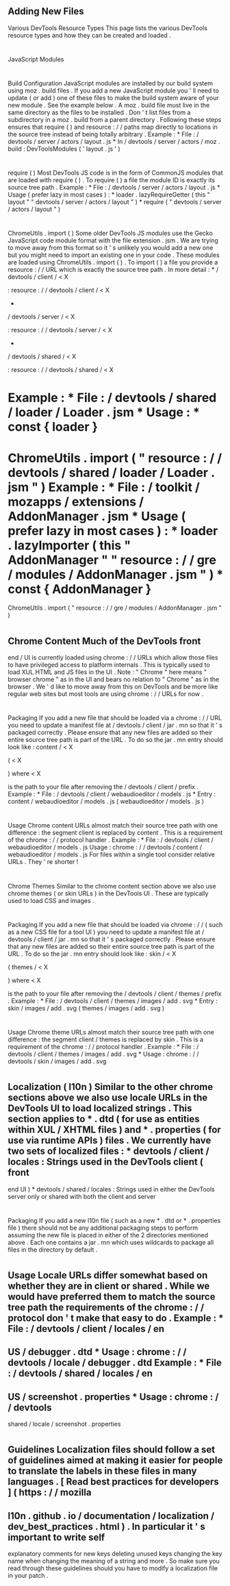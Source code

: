 #
Adding
New
Files
-
Various
DevTools
Resource
Types
This
page
lists
the
various
DevTools
resource
types
and
how
they
can
be
created
and
loaded
.
#
#
JavaScript
Modules
#
#
#
Build
Configuration
JavaScript
modules
are
installed
by
our
build
system
using
moz
.
build
files
.
If
you
add
a
new
JavaScript
module
you
'
ll
need
to
update
(
or
add
)
one
of
these
files
to
make
the
build
system
aware
of
your
new
module
.
See
the
example
below
.
A
moz
.
build
file
must
live
in
the
same
directory
as
the
files
to
be
installed
.
Don
'
t
list
files
from
a
subdirectory
in
a
moz
.
build
from
a
parent
directory
.
Following
these
steps
ensures
that
require
(
)
and
resource
:
/
/
paths
map
directly
to
locations
in
the
source
tree
instead
of
being
totally
arbitrary
.
Example
:
*
File
:
/
devtools
/
server
/
actors
/
layout
.
js
*
In
/
devtools
/
server
/
actors
/
moz
.
build
:
DevToolsModules
(
'
layout
.
js
'
)
#
#
#
require
(
)
Most
DevTools
JS
code
is
in
the
form
of
CommonJS
modules
that
are
loaded
with
require
(
)
.
To
require
(
)
a
file
the
module
ID
is
exactly
its
source
tree
path
.
Example
:
*
File
:
/
devtools
/
server
/
actors
/
layout
.
js
*
Usage
(
prefer
lazy
in
most
cases
)
:
*
loader
.
lazyRequireGetter
(
this
"
layout
"
"
devtools
/
server
/
actors
/
layout
"
)
*
require
(
"
devtools
/
server
/
actors
/
layout
"
)
#
#
#
ChromeUtils
.
import
(
)
Some
older
DevTools
JS
modules
use
the
Gecko
JavaScript
code
module
format
with
the
file
extension
.
jsm
.
We
are
trying
to
move
away
from
this
format
so
it
'
s
unlikely
you
would
add
a
new
one
but
you
might
need
to
import
an
existing
one
in
your
code
.
These
modules
are
loaded
using
ChromeUtils
.
import
(
)
.
To
import
(
)
a
file
you
provide
a
resource
:
/
/
URL
which
is
exactly
the
source
tree
path
.
In
more
detail
:
*
/
devtools
/
client
/
<
X
>
:
resource
:
/
/
devtools
/
client
/
<
X
>
*
/
devtools
/
server
/
<
X
>
:
resource
:
/
/
devtools
/
server
/
<
X
>
*
/
devtools
/
shared
/
<
X
>
:
resource
:
/
/
devtools
/
shared
/
<
X
>
Example
:
*
File
:
/
devtools
/
shared
/
loader
/
Loader
.
jsm
*
Usage
:
*
const
{
loader
}
=
ChromeUtils
.
import
(
"
resource
:
/
/
devtools
/
shared
/
loader
/
Loader
.
jsm
"
)
Example
:
*
File
:
/
toolkit
/
mozapps
/
extensions
/
AddonManager
.
jsm
*
Usage
(
prefer
lazy
in
most
cases
)
:
*
loader
.
lazyImporter
(
this
"
AddonManager
"
"
resource
:
/
/
gre
/
modules
/
AddonManager
.
jsm
"
)
*
const
{
AddonManager
}
=
ChromeUtils
.
import
(
"
resource
:
/
/
gre
/
modules
/
AddonManager
.
jsm
"
)
#
#
Chrome
Content
Much
of
the
DevTools
front
-
end
/
UI
is
currently
loaded
using
chrome
:
/
/
URLs
which
allow
those
files
to
have
privileged
access
to
platform
internals
.
This
is
typically
used
to
load
XUL
HTML
and
JS
files
in
the
UI
.
Note
:
"
Chrome
"
here
means
"
browser
chrome
"
as
in
the
UI
and
bears
no
relation
to
"
Chrome
"
as
in
the
browser
.
We
'
d
like
to
move
away
from
this
on
DevTools
and
be
more
like
regular
web
sites
but
most
tools
are
using
chrome
:
/
/
URLs
for
now
.
#
#
#
Packaging
If
you
add
a
new
file
that
should
be
loaded
via
a
chrome
:
/
/
URL
you
need
to
update
a
manifest
file
at
/
devtools
/
client
/
jar
.
mn
so
that
it
'
s
packaged
correctly
.
Please
ensure
that
any
new
files
are
added
so
their
entire
source
tree
path
is
part
of
the
URL
.
To
do
so
the
jar
.
mn
entry
should
look
like
:
content
/
<
X
>
(
<
X
>
)
where
<
X
>
is
the
path
to
your
file
after
removing
the
/
devtools
/
client
/
prefix
.
Example
:
*
File
:
/
devtools
/
client
/
webaudioeditor
/
models
.
js
*
Entry
:
content
/
webaudioeditor
/
models
.
js
(
webaudioeditor
/
models
.
js
)
#
#
#
Usage
Chrome
content
URLs
almost
match
their
source
tree
path
with
one
difference
:
the
segment
client
is
replaced
by
content
.
This
is
a
requirement
of
the
chrome
:
/
/
protocol
handler
.
Example
:
*
File
:
/
devtools
/
client
/
webaudioeditor
/
models
.
js
Usage
:
chrome
:
/
/
devtools
/
content
/
webaudioeditor
/
models
.
js
For
files
within
a
single
tool
consider
relative
URLs
.
They
'
re
shorter
!
#
#
Chrome
Themes
Similar
to
the
chrome
content
section
above
we
also
use
chrome
themes
(
or
skin
URLs
)
in
the
DevTools
UI
.
These
are
typically
used
to
load
CSS
and
images
.
#
#
#
Packaging
If
you
add
a
new
file
that
should
be
loaded
via
chrome
:
/
/
(
such
as
a
new
CSS
file
for
a
tool
UI
)
you
need
to
update
a
manifest
file
at
/
devtools
/
client
/
jar
.
mn
so
that
it
'
s
packaged
correctly
.
Please
ensure
that
any
new
files
are
added
so
their
entire
source
tree
path
is
part
of
the
URL
.
To
do
so
the
jar
.
mn
entry
should
look
like
:
skin
/
<
X
>
(
themes
/
<
X
>
)
where
<
X
>
is
the
path
to
your
file
after
removing
the
/
devtools
/
client
/
themes
/
prefix
.
Example
:
*
File
:
/
devtools
/
client
/
themes
/
images
/
add
.
svg
*
Entry
:
skin
/
images
/
add
.
svg
(
themes
/
images
/
add
.
svg
)
#
#
#
Usage
Chrome
theme
URLs
almost
match
their
source
tree
path
with
one
difference
:
the
segment
client
/
themes
is
replaced
by
skin
.
This
is
a
requirement
of
the
chrome
:
/
/
protocol
handler
.
Example
:
*
File
:
/
devtools
/
client
/
themes
/
images
/
add
.
svg
*
Usage
:
chrome
:
/
/
devtools
/
skin
/
images
/
add
.
svg
#
#
Localization
(
l10n
)
Similar
to
the
other
chrome
sections
above
we
also
use
locale
URLs
in
the
DevTools
UI
to
load
localized
strings
.
This
section
applies
to
*
.
dtd
(
for
use
as
entities
within
XUL
/
XHTML
files
)
and
*
.
properties
(
for
use
via
runtime
APIs
)
files
.
We
currently
have
two
sets
of
localized
files
:
*
devtools
/
client
/
locales
:
Strings
used
in
the
DevTools
client
(
front
-
end
UI
)
*
devtools
/
shared
/
locales
:
Strings
used
in
either
the
DevTools
server
only
or
shared
with
both
the
client
and
server
#
#
#
Packaging
If
you
add
a
new
l10n
file
(
such
as
a
new
*
.
dtd
or
*
.
properties
file
)
there
should
not
be
any
additional
packaging
steps
to
perform
assuming
the
new
file
is
placed
in
either
of
the
2
directories
mentioned
above
.
Each
one
contains
a
jar
.
mn
which
uses
wildcards
to
package
all
files
in
the
directory
by
default
.
#
#
#
Usage
Locale
URLs
differ
somewhat
based
on
whether
they
are
in
client
or
shared
.
While
we
would
have
preferred
them
to
match
the
source
tree
path
the
requirements
of
the
chrome
:
/
/
protocol
don
'
t
make
that
easy
to
do
.
Example
:
*
File
:
/
devtools
/
client
/
locales
/
en
-
US
/
debugger
.
dtd
*
Usage
:
chrome
:
/
/
devtools
/
locale
/
debugger
.
dtd
Example
:
*
File
:
/
devtools
/
shared
/
locales
/
en
-
US
/
screenshot
.
properties
*
Usage
:
chrome
:
/
/
devtools
-
shared
/
locale
/
screenshot
.
properties
#
#
#
Guidelines
Localization
files
should
follow
a
set
of
guidelines
aimed
at
making
it
easier
for
people
to
translate
the
labels
in
these
files
in
many
languages
.
[
Read
best
practices
for
developers
]
(
https
:
/
/
mozilla
-
l10n
.
github
.
io
/
documentation
/
localization
/
dev_best_practices
.
html
)
.
In
particular
it
'
s
important
to
write
self
-
explanatory
comments
for
new
keys
deleting
unused
keys
changing
the
key
name
when
changing
the
meaning
of
a
string
and
more
.
So
make
sure
you
read
through
these
guidelines
should
you
have
to
modify
a
localization
file
in
your
patch
.
